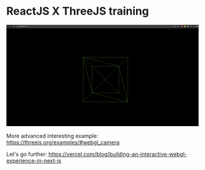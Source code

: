 # ReactJS X ThreeJS training









![boilerplate_img](doc/starting.png)





More advanced interesting example: https://threejs.org/examples/#webgl_camera <br>



Let's go further: https://vercel.com/blog/building-an-interactive-webgl-experience-in-next-js